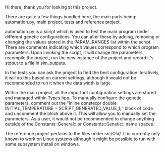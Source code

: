 Hi there, thank you for looking at this project.

There are quite a few things bundled here, the main parts being: automation.py, main project, tests and reference project.

automation.py is a script which is used to test the main program under different genetic configurations.
You can alter these by adding, removing or changing the values stored in the PARAM_RANGES list within the script.
There are comments indicating which values correspond to which program parameters. 
Upon invoking the script, it will change the parameters, recompile the project, run the new instance of the project and 
record it's stdout to a file in sim_outputs.


In the tests you can ask the project to find the best configuration iteratively, it will do this based on current settings,
although it would not be recommended to run it when the data width is large. 

Within the main project, all the important configuration settings are stored and managed within Types.hpp. 
To manually configure the genetic parameters, comment out the 
"inline constexpr double INITIAL_TEMPERATURE = SCRIPT_GENERATED_VALUE_1;" block of code and uncomment the block above it.
This will allow you to manually set the parameters. 
As a user, it would not be recommended to change anything outside of 
the Constants::General:: or Constants::Genetic:: name spaces. 

The reference project pertains to the files under src/Old/. It is currently only known to work on Linux systems although
it might be possible to run with some subsystem install on windows. 